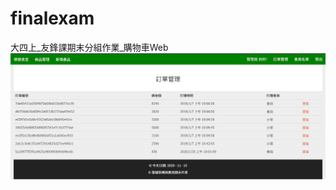 # finalexam
大四上_友鋒課期末分組作業_購物車Web
![image](https://github.com/hank444tw/finalexam/blob/new_master/banner.JPG)
